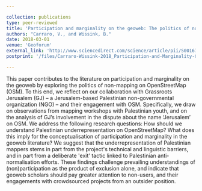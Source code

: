 ```yaml
---

collection: publications
type: peer-reviewed
title: 'Participation and marginality on the geoweb: The politics of non-mapping on OpenStreetMap Jerusalem'
authors: "Carraro, V., and Wissink, B."
date: 2018-03-01
venue: 'Geoforum'
external_link: 'http://www.sciencedirect.com/science/article/pii/S001671851830037X'
postprint: '/files/Carraro-Wissink-2018_Participation-and-Marginality-Geoweb.pdf'

---
```

This paper contributes to the literature on participation and marginality on the geoweb by exploring the politics of non-mapping on OpenStreetMap (OSM). To this end, we reflect on our collaboration with Grassroots Jerusalem (GJ) – a Jerusalem-based Palestinian non-governmental organization (NGO) – and their engagement with OSM. Specifically, we draw on observations from mapping workshops with Palestinian youth, and on the analysis of GJ’s involvement in the dispute about the name ‘Jerusalem’ on OSM. We address the following research questions: How should we understand Palestinian underrepresentation on OpenStreetMap? What does this imply for the conceptualisation of participation and marginality in the geoweb literature? We suggest that the underrepresentation of Palestinian mappers stems in part from the project's technical and linguistic barriers, and in part from a deliberate 'exit' tactic linked to Palestinian anti-normalisation efforts. These findings challenge prevailing understandings of (non)participation as the product of exclusion alone, and indicate that geoweb scholars should pay greater attention to non-users, and their engagements with crowdsourced projects from an outsider position.
